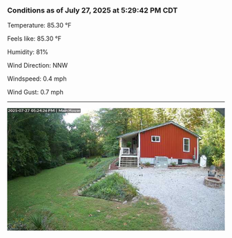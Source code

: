 ### Conditions as of July 27, 2025 at 5:29:42 PM CDT 

Temperature: 85.30 &deg;F

Feels like: 85.30 &deg;F

Humidity: 81%

Wind Direction: NNW

Windspeed: 0.4 mph

Wind Gust: 0.7 mph

---

<img src="./images/latest.jpeg"/>

